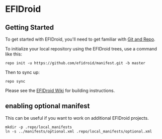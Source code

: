 EFIDroid
===========

Getting Started
---------------

To get started with EFIDroid, you'll need to get
familiar with [Git and Repo](http://source.android.com/source/using-repo.html).

To initialize your local repository using the EFIDroid trees, use a command like this:

    repo init -u https://github.com/efidroid/manifest.git -b master

Then to sync up:

    repo sync

Please see the [EFIDroid Wiki](https://github.com/efidroid/projectmanagement/wiki/%5BEFIDroid%5D-Build-system) for building instructions.



enabling optional manifest
--------------------------

This can be useful if you want to work on additional EFIDroid projects.

    mkdir -p .repo/local_manifests
    ln -s ../manifests/optional.xml .repo/local_manifests/optional.xml
